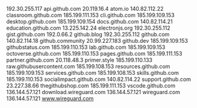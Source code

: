 192.30.255.117 api.github.com
20.119.16.4 atom.io
140.82.112.22 classroom.github.com
185.199.111.153 cli.github.com
185.199.109.153 desktop.github.com
185.199.109.154 docs.github.com
140.82.114.21 education.github.com
13.225.142.24 electronjs.org
192.30.255.112 gist.github.com
192.0.66.2 github.blog
192.30.255.112 github.com
140.82.114.18 github.community
20.99.227.183 github.dev
185.199.109.153 githubstatus.com
185.199.110.153 lab.github.com
185.199.109.153 octoverse.github.com
185.199.110.153 pages.github.com
185.199.111.153 partner.github.com
20.118.48.3 primer.style
185.199.110.133 raw.githubusercontent.com
185.199.108.153 resources.github.com
185.199.109.153 services.github.com
185.199.108.153 skills.github.com
185.199.110.153 socialimpact.github.com
140.82.114.22 support.github.com
23.227.38.66 thegithubshop.com
185.199.111.153 vscode.github.com
136.144.57.121 download.wireguard.com
136.144.57.121 wireguard.com
136.144.57.121 www.wireguard.com
